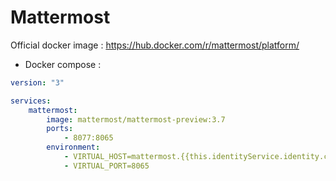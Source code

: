 Mattermost
==============

Official docker image : https://hub.docker.com/r/mattermost/platform/

* Docker compose :

```yml
version: "3"

services:
    mattermost:
        image: mattermost/mattermost-preview:3.7
        ports:
            - 8077:8065
        environment:
            - VIRTUAL_HOST=mattermost.{{this.identityService.identity.ciDomain}}
            - VIRTUAL_PORT=8065  
```